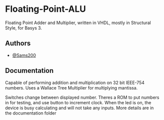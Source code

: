 
# Floating-Point-ALU

Floating Point Adder and Multiplier, written in VHDL, mostly in Structural Style, for Basys 3.



## Authors

- [@Sams200](https://github.com/Sams200)


## Documentation

Capable of performing addition and multiplication on 32 bit IEEE-754 numbers.
Uses a Wallace Tree Multiplier for multiplying mantissa.

Switches change between displayed number. Theres a ROM to put numbers in for testing, and use button to increment clock. When the led is on, the device is busy calculating and will not take any inputs. More details are in the documentation folder

